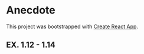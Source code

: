 # Anecdote

This project was bootstrapped with [Create React App](https://github.com/facebook/create-react-app).

## EX. 1.12 - 1.14
